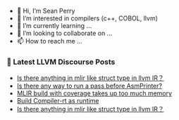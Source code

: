 - 👋 Hi, I’m Sean Perry
- 👀 I’m interested in compilers (c++, COBOL, llvm)
- 🌱 I’m currently learning ...
- 💞️ I’m looking to collaborate on ...
- 📫 How to reach me ...

<!---
s66perry/s66perry is a ✨ special ✨ repository because its `README.md` (this file) appears on your GitHub profile.
You can click the Preview link to take a look at your changes.
--->
### 📕 Latest LLVM Discourse Posts

<!-- DISCOURSE-LLVM:START -->
- [Is there anything in mlir like struct type in llvm IR？](https://discourse.llvm.org/t/is-there-anything-in-mlir-like-struct-type-in-llvm-ir/68454#post_4)
- [Is there any way to run a pass before AsmPrinter?](https://discourse.llvm.org/t/is-there-any-way-to-run-a-pass-before-asmprinter/68462#post_1)
- [MLIR build with coverage takes up too much memory](https://discourse.llvm.org/t/mlir-build-with-coverage-takes-up-too-much-memory/68461#post_1)
- [Build Compiler-rt as runtime](https://discourse.llvm.org/t/build-compiler-rt-as-runtime/68460#post_1)
- [Is there anything in mlir like struct type in llvm IR？](https://discourse.llvm.org/t/is-there-anything-in-mlir-like-struct-type-in-llvm-ir/68454#post_3)
<!-- DISCOURSE-LLVM:END -->
